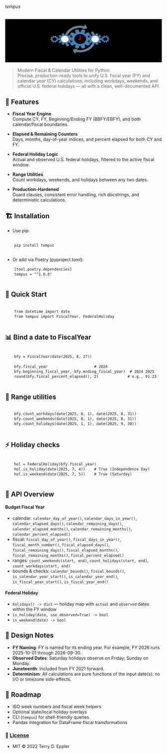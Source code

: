 ###### tempus
![](https://github.com/is-leeroy-jenkins/Tempus/blob/master/resources/images/github/project_tempus.png)

> Modern Fiscal & Calendar Utilities for Python  
> Precise, production-ready tools to unify U.S. fiscal year (FY) and calendar year (CY) calculations, including workdays, weekends, and official U.S. federal holidays — all with a clean, well-documented API.



## 📝 Features

- **Fiscal Year Engine**  
  Compute CY, FY, Beginning/Ending FY (BBFY/EBFY), and both calendar/fiscal boundaries.

- **Elapsed & Remaining Counters**  
  Days, months, day-of-year indices, and percent elapsed for both CY and FY.

- **Federal Holiday Logic**  
  Actual and observed U.S. federal holidays, filtered to the active fiscal window.

- **Range Utilities**  
  Count workdays, weekends, and holidays between any two dates.

- **Production-Hardened**  
  Guard clauses, consistent error handling, rich docstrings, and deterministic calculations.



## 🏗️ Installation

- Use pip:

```

    pip install tempus
  
```

- Or add via Poetry (pyproject.toml):

```
    [tool.poetry.dependencies]
    tempus = "^1.0.0"
  
 ```



## 🎯 Quick Start

```

    from datetime import date
    from tempus import FiscalYear, FederalHoliday
    
```

## 📊 Bind a date to FiscalYear

```    

    bfy = FiscalYear(date(2025, 8, 27))

    bfy.fiscal_year                     # 2024
    bfy.beginning_fiscal_year, bfy.ending_fiscal_year)  # 2024 2025
    round(bfy.fiscal_percent_elapsed(), 2)             # e.g., 91.23
    
```

## 🚀 Range utilities

```    

    bfy.count_workdays(date(2025, 8, 1), date(2025, 8, 31))
    bfy.count_weekends(date(2025, 8, 1), date(2025, 8, 31))
    bfy.count_holidays(date(2025, 1, 1), date(2025, 9, 30))
    
```

## ⚡ Holiday checks

```    

    hol = FederalHoliday(bfy.fiscal_year)
    hol.is_holiday(date(2025, 7, 4))    # True (Independence Day)
    hol.is_weekend(date(2025, 7, 5))    # True (Saturday)
    
```



## 🧠 API Overview

#### Budget Fiscal Year

- calendar: `calendar_day_of_year()`, `calendar_days_in_year()`, `calendar_elapsed_days()`, `calendar_remaining_days()`, `calendar_elapsed_months()`, `calendar_remaining_months()`, `calendar_percent_elapsed()`
- fiscal: `fiscal_day_of_year()`, `fiscal_days_in_year()`, `fiscal_month_number()`, `fiscal_elapsed_days()`, `fiscal_remaining_days()`, `fiscal_elapsed_months()`, `fiscal_remaining_months()`, `fiscal_percent_elapsed()`
- ranges: `count_weekends(start, end)`, `count_holidays(start, end)`, `count_workdays(start, end)`
- bounds & checks: `calendar_bounds()`, `fiscal_bounds()`, `is_calendar_year_start()`, `is_calendar_year_end()`, `is_fiscal_year_start()`, `is_fiscal_year_end()`

#### Federal Holiday

- `holidays() -> dict` — holiday map with `actual` and `observed` dates within the FY window  
- `is_holiday(date, use_observed=True) -> bool`  
- `is_weekend(date) -> bool`



## 📝 Design Notes

- **FY Naming**: FY is named for its ending year. For example, FY 2026 runs 2025-10-01 through 2026-09-30.  
- **Observed Dates**: Saturday holidays observe on Friday; Sunday on Monday.  
- **Juneteenth**: Included from FY 2021 forward.  
- **Determinism**: All calculations are pure functions of the input date(s); no I/O or timezone side-effects.



## 🏁 Roadmap

- ISO week numbers and fiscal week helpers  
- Optional state/local holiday overlays  
- CLI (`tempus`) for shell-friendly queries  
- Pandas integration for DataFrame fiscal transformations



### 📜 [License](https://github.com/is-leeroy-jenkins/Tempus/blob/master/LICENSE.txt)

- MIT © 2022 Terry D. Eppler
